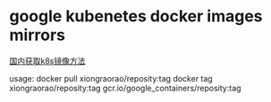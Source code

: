 # google kubenetes docker images mirrors

[国内获取k8s镜像方法](https://www.linuxidc.com/Linux/2018-02/151015.htm)

usage:
docker pull xiongraorao/reposity:tag
docker tag xiongraorao/reposity:tag gcr.io/google_containers/reposity:tag
